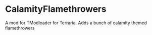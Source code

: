 # CalamityFlamethrowers
A mod for TModloader for Terraria. Adds a bunch of calamity themed flamethrowers
